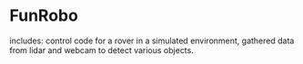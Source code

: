 # FunRobo
includes: control code for a rover in a simulated environment, gathered data from lidar and webcam to detect various objects. 
